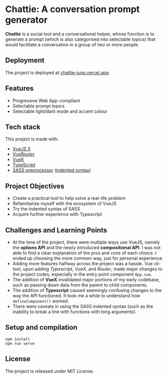 # Chattie: A conversation prompt generator

**Chattie** is a social tool and a conversational helper, whose function is to generate a prompt (which is also categorised into selectable topics) that would facilitate a conversation in a group of two or more people.

## Deployment

The project is deployed at [chattie-juno.vercel.app](https://chattie-juno.vercel.app/about).

## Features

* Progressive Web App-compliant
* Selectable prompt topics
* Selectable light/dark mode and accent colour

## Tech stack

This project is made with:

* [VueJS 3](https://vuejs.org/)
* [VueRouter](https://router.vuejs.org/)
* [VueX](https://vuex.vuejs.org/)
* [TypeScript](https://www.typescriptlang.org/)
* [SASS preprocessor](https://sass-lang.com/) ([indented syntax](https://sass-lang.com/documentation/syntax))

## Project Objectives

* Create a practical tool to help solve a real-life problem
* Refamiliarise myself with the ecosystem of VueJS
* Try the indented syntax of SASS
* Acquire further experience with Typescript

## Challenges and Learning Points

* At the time of the project, there were multiple ways use VueJS, namely the **options API** and the newly introduced **compositional API**. I was not able to find a clear explanation of the pros and cons of each choice. I ended up choosing the more common way, just for personal experience.
* Adding more features halfway across the project was a hassle. Vue cli-tool, upon adding *Typescript*, *VueX*, and *Router*, made major changes to the project codes, especially in the entry point component `App.vue`.
* The addition of **VueX** invalidated major portions of my early codebase, such as passing down data from the parent to child components.
* The addition of **Typescript** caused seemingly confusing changes to the way the API functioned. It took me a while to understand how `defineComponent()` worked.
* There were caveats in using the SASS indented syntax (such as the inability to break a line with functions with long arguments).

## Setup and compilation

```
npm install
npm run serve
```

## License

The project is released under MIT License.